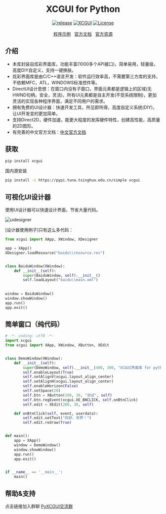 <h1 align="center">XCGUI for Python</h1>
<p align="center">
    <a href="https://github.com/twgh/xcgui/releases"><img src="https://img.shields.io/badge/release-0.1.5-blue.svg?" alt="release"></a>
    <a href="http://www.xcgui.com"><img src="https://img.shields.io/badge/XCGUI-3.3.5-blue.svg?" alt="XCGUI"></a>
    <a href="https://opensource.org/licenses/MIT"><img src="https://img.shields.io/badge/License-MIT-brightgreen.svg?" alt="License"></a>
    <br><br>
    <a href="https://github.com/smallevilbeast/pyxcgui-example">程序示例</a>&nbsp;&nbsp;
    <a href="http://www.xcgui.com/doc-ui/">官方文档</a>&nbsp;&nbsp;
	<a href="http://mall.xcgui.com">官方资源</a>
</p>




## 介绍

- 本库封装自炫彩界面库，功能丰富(1000多个API接口)，简单易用，轻量级，高度DIY自定义，支持一键换肤。
- 炫彩界面库是由C/C++语言开发：软件运行效率高，不需要第三方库的支持，不依赖MFC，ATL，WINDOWS标准控件等。
- DirectUI设计思想：在窗口内没有子窗口，界面元素都是逻辑上的区域(无HWND句柄，安全，灵活)，所有UI元素都是自主开发(不受系统限制)，更加灵活的实现各种程序界面，满足不同用户的需求。
- 拥有免费的UI设计器：快速开发工具，所见即所得，高度自定义系统(DIY)，让UI开发变的更加简单。
- 支持Direct2D，硬件加速，能更大程度的发挥硬件特性，创建高性能，高质量的2D图形。
- 有完善的中文官方文档：[中文官方文档](http://www.xcgui.com/doc-ui/)

## 获取

```bash
pip install xcgui
```
国内源安装
```bash
pip install -i https://pypi.tuna.tsinghua.edu.cn/simple xcgui
```

## 可视化UI设计器

使用UI设计器可以快速设计界面，节省大量代码。

![uidesigner](https://z3.ax1x.com/2021/09/15/4Vmh9S.png)

[设计器使用例子]只有这么多代码：

```python
from xcgui import XApp, XWindow, XDesigner

app = XApp()
XDesigner.loadResource("baidu\\resource.res")


class BaiduWindow(XWindow):
    def __init__(self):
        super(BaiduWindow, self).__init__()
        self.loadLayout("baidu\\main.xml")
        
        
window = BaiduWindow()
window.showWindow()
app.run()
app.exit()
```


## 简单窗口（纯代码）



```python
# -*- coding: utf8 -*-
import xcgui
from xcgui import XApp, XWindow, XButton, XEdit


class DemoWindow(XWindow):
    def __init__(self):
        super(DemoWindow, self).__init__(400, 300, "XCGUI界面库 for python")
        self.enableLayout(True)
        self.setAlignV(xcgui.layout_align_center)
        self.setAlignH(xcgui.layout_align_center)
        self.enableHorizon(False)
        self.setSpace(20)
        self.btn = XButton(100, 30, "测试", self)
        self.btn.regEvent(xcgui.XE_BNCLICK, self.onBtnClick)
        self.edit = XEdit(200, 30, self)

    def onBtnClick(self, event, userdata):
        self.edit.setText("你好，世界！")
        self.edit.redraw(True)


def main():
    app = XApp()
    window = DemoWindow()
    window.showWindow()
    app.run()
    app.exit()


if __name__ == '__main__':
    main()

```

帮助&支持
-------------------------
点击链接加入群聊 [PyXCGUI交流群](https://jq.qq.com/?_wv=1027&k=oIXzbTbI)
